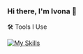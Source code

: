 ### Hi there, I'm Ivona 👋

<!--
**iwarra/iwarra** is a ✨ _special_ ✨ repository because its `README.md` (this file) appears on your GitHub profile.

Here are some ideas to get you started:

- 🔭 I’m currently working on ...
- 🌱 I’m currently learning ...
- 👯 I’m looking to collaborate on ...
- 🤔 I’m looking for help with ...
- 💬 Ask me about ...
- 📫 How to reach me: ...
- 😄 Pronouns: ...
- ⚡ Fun fact: ...
-->

🛠️ Tools I Use

[![My Skills](https://skillicons.dev/icons?i=js,ts,html,css,nodejs,react,vue,pinia,nuxtjs,github,tailwind,bootstrap,vscode,mongodb,netlify)](https://skillicons.dev)
  
